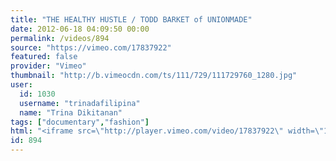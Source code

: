 ```yaml
---
title: "THE HEALTHY HUSTLE / TODD BARKET of UNIONMADE"
date: 2012-06-18 04:09:50 00:00
permalink: /videos/894
source: "https://vimeo.com/17837922"
featured: false
provider: "Vimeo"
thumbnail: "http://b.vimeocdn.com/ts/111/729/111729760_1280.jpg"
user:
  id: 1030
  username: "trinadafilipina"
  name: "Trina Dikitanan"
tags: ["documentary","fashion"]
html: "<iframe src=\"http://player.vimeo.com/video/17837922\" width=\"1280\" height=\"720\" frameborder=\"0\" webkitAllowFullScreen mozallowfullscreen allowFullScreen></iframe>"
id: 894
---
```



